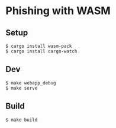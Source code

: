 # Phishing with WASM


## Setup

```
$ cargo install wasm-pack
$ cargo install cargo-watch
```


## Dev

```
$ make webapp_debug
$ make serve
```


## Build

```
$ make build
```
